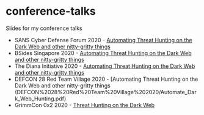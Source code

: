 # conference-talks
Slides for my conference talks

- SANS Cyber Defense Forum 2020 - [Automating Threat Hunting on the Dark Web and other nitty-gritty things](SANS%20Cyber%20Defense%20Forum%202020/Automate_Dark_Web_Hunting.pdf)
- BSides Singapore 2020 - [Automating Threat Hunting on the Dark Web and other nitty-gritty things](BSides%20Singapore%202020/Automate_Dark_Web_Hunting.pdf)
- The Diana Initiative 2020 - [Automating Threat Hunting on the Dark Web and other nitty-gritty things](The%20Diana%20Initiative%202020/Automate_Dark_Web_Hunting.pdf)
- DEFCON 28 Red Team Village 2020 - [Automating Threat Hunting on the Dark Web and other nitty-gritty things (DEFCON%2028%20Red%20Team%20Village%202020/Automate_Dark_Web_Hunting.pdf)
- GrimmCon 0x2 2020 - [Threat Hunting on the Dark Web](GrimmCon%200x2%202020/Threat_Hunting_on_the_Dark_Web.pdf)



